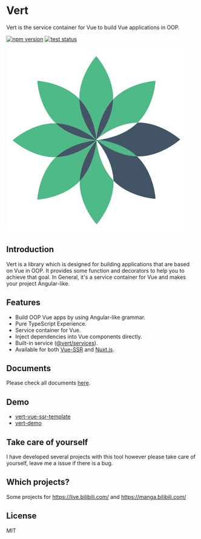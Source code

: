 # Vert

Vert is the service container for Vue to build Vue applications in OOP.

[![npm version](https://badge.fury.io/js/%40vert%2Fcore.svg)](https://badge.fury.io/js/%40vert%2Fcore)
[![test status](https://github.com/vuevert/Vert-Core/workflows/Test/badge.svg)](https://github.com/LancerComet/vue-jsonp/actions)

![vert-logo](https://raw.githubusercontent.com/LancerComet/Vert-Core/master/logo.png)

## Introduction

Vert is a library which is designed for building applications that are based on Vue in OOP. It provides some function and decorators to help you to achieve that goal. In General, it's a service container for Vue and makes your project Angular-like.

## Features

 - Build OOP Vue apps by using Angular-like grammar.
 - Pure TypeScript Experience.
 - Service container for Vue.
 - Inject dependencies into Vue components directly.
 - Built-in service ([@vert/services](https://github.com/LancerComet/Vert-Services)).
 - Available for both [Vue-SSR](https://ssr.vuejs.org) and [Nuxt.js](https://github.com/nuxt/nuxt.js).
 
## Documents

Please check all documents [here](https://github.com/vuevert/Vert-Core/tree/master/doc).

## Demo

 - [vert-vue-ssr-template](https://github.com/LancerComet/vert-vue-ssr-template)
 - [vert-demo](https://github.com/LancerComet/Vert-Demo)

## Take care of yourself

I have developed several projects with this tool however please take care of yourself, leave me a issue if there is a bug.

## Which projects?

Some projects for https://live.bilibili.com/ and https://manga.bilibili.com/

## License

MIT
